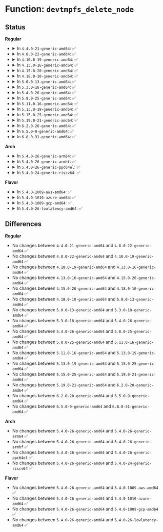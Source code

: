 # Function: <code>devtmpfs_delete_node</code>

## Status
<b>Regular</b>
<ul>
<li>
<details>
<summary>In <code>4.4.0-21-generic-amd64</code>: ✅</summary>

```c
int devtmpfs_delete_node(struct device * dev)
```

```json
{
  "name": "devtmpfs_delete_node",
  "collision_type": "Unique Global",
  "inline_type": "No",
  "funcs": [
    {
      "addr": 18446744071584428416,
      "name": "devtmpfs_delete_node",
      "external": true,
      "loc": "drivers/base/devtmpfs.c:121",
      "file": "drivers/base/devtmpfs.c",
      "inline": "seen, unknown",
      "caller_inline": [],
      "caller_func": [
        "drivers/base/core.c:device_del"
      ]
    }
  ],
  "symbols": [
    {
      "addr": 18446744071584428416,
      "name": "devtmpfs_delete_node",
      "section": ".text",
      "bind": "STB_GLOBAL",
      "size": 237
    }
  ]
}
```
</details>
</li>
<li>
<details>
<summary>In <code>4.8.0-22-generic-amd64</code>: ✅</summary>

```c
int devtmpfs_delete_node(struct device * dev)
```

```json
{
  "name": "devtmpfs_delete_node",
  "collision_type": "Unique Global",
  "inline_type": "No",
  "funcs": [
    {
      "addr": 18446744071584764272,
      "name": "devtmpfs_delete_node",
      "external": true,
      "loc": "drivers/base/devtmpfs.c:121",
      "file": "drivers/base/devtmpfs.c",
      "inline": "seen, unknown",
      "caller_inline": [],
      "caller_func": [
        "drivers/base/core.c:device_del"
      ]
    }
  ],
  "symbols": [
    {
      "addr": 18446744071584764272,
      "name": "devtmpfs_delete_node",
      "section": ".text",
      "bind": "STB_GLOBAL",
      "size": 237
    }
  ]
}
```
</details>
</li>
<li>
<details>
<summary>In <code>4.10.0-19-generic-amd64</code>: ✅</summary>

```c
int devtmpfs_delete_node(struct device * dev)
```

```json
{
  "name": "devtmpfs_delete_node",
  "collision_type": "Unique Global",
  "inline_type": "No",
  "funcs": [
    {
      "addr": 18446744071584954656,
      "name": "devtmpfs_delete_node",
      "external": true,
      "loc": "drivers/base/devtmpfs.c:121",
      "file": "drivers/base/devtmpfs.c",
      "inline": "seen, unknown",
      "caller_inline": [],
      "caller_func": [
        "drivers/base/core.c:device_del"
      ]
    }
  ],
  "symbols": [
    {
      "addr": 18446744071584954656,
      "name": "devtmpfs_delete_node",
      "section": ".text",
      "bind": "STB_GLOBAL",
      "size": 237
    }
  ]
}
```
</details>
</li>
<li>
<details>
<summary>In <code>4.13.0-16-generic-amd64</code>: ✅</summary>

```c
int devtmpfs_delete_node(struct device * dev)
```

```json
{
  "name": "devtmpfs_delete_node",
  "collision_type": "Unique Global",
  "inline_type": "No",
  "funcs": [
    {
      "addr": 18446744071585039520,
      "name": "devtmpfs_delete_node",
      "external": true,
      "loc": "drivers/base/devtmpfs.c:121",
      "file": "drivers/base/devtmpfs.c",
      "inline": "seen, unknown",
      "caller_inline": [],
      "caller_func": [
        "drivers/base/core.c:device_del"
      ]
    }
  ],
  "symbols": [
    {
      "addr": 18446744071585039520,
      "name": "devtmpfs_delete_node",
      "section": ".text",
      "bind": "STB_GLOBAL",
      "size": 237
    }
  ]
}
```
</details>
</li>
<li>
<details>
<summary>In <code>4.15.0-20-generic-amd64</code>: ✅</summary>

```c
int devtmpfs_delete_node(struct device * dev)
```

```json
{
  "name": "devtmpfs_delete_node",
  "collision_type": "Unique Global",
  "inline_type": "No",
  "funcs": [
    {
      "addr": 18446744071585462304,
      "name": "devtmpfs_delete_node",
      "external": true,
      "loc": "drivers/base/devtmpfs.c:122",
      "file": "drivers/base/devtmpfs.c",
      "inline": "seen, unknown",
      "caller_inline": [],
      "caller_func": [
        "drivers/base/core.c:device_del"
      ]
    }
  ],
  "symbols": [
    {
      "addr": 18446744071585462304,
      "name": "devtmpfs_delete_node",
      "section": ".text",
      "bind": "STB_GLOBAL",
      "size": 237
    }
  ]
}
```
</details>
</li>
<li>
<details>
<summary>In <code>4.18.0-10-generic-amd64</code>: ✅</summary>

```c
int devtmpfs_delete_node(struct device * dev)
```

```json
{
  "name": "devtmpfs_delete_node",
  "collision_type": "Unique Global",
  "inline_type": "No",
  "funcs": [
    {
      "addr": 18446744071585706448,
      "name": "devtmpfs_delete_node",
      "external": true,
      "loc": "drivers/base/devtmpfs.c:122",
      "file": "drivers/base/devtmpfs.c",
      "inline": "seen, unknown",
      "caller_inline": [],
      "caller_func": [
        "drivers/base/core.c:device_del"
      ]
    }
  ],
  "symbols": [
    {
      "addr": 18446744071585706448,
      "name": "devtmpfs_delete_node",
      "section": ".text",
      "bind": "STB_GLOBAL",
      "size": 237
    }
  ]
}
```
</details>
</li>
<li>
<details>
<summary>In <code>5.0.0-13-generic-amd64</code>: ✅</summary>

```c
int devtmpfs_delete_node(struct device * dev)
```

```json
{
  "name": "devtmpfs_delete_node",
  "collision_type": "Unique Global",
  "inline_type": "No",
  "funcs": [
    {
      "addr": 18446744071585838080,
      "name": "devtmpfs_delete_node",
      "external": true,
      "loc": "drivers/base/devtmpfs.c:123",
      "file": "drivers/base/devtmpfs.c",
      "inline": "seen, unknown",
      "caller_inline": [],
      "caller_func": [
        "drivers/base/core.c:device_del"
      ]
    }
  ],
  "symbols": [
    {
      "addr": 18446744071585838080,
      "name": "devtmpfs_delete_node",
      "section": ".text",
      "bind": "STB_GLOBAL",
      "size": 237
    }
  ]
}
```
</details>
</li>
<li>
<details>
<summary>In <code>5.3.0-18-generic-amd64</code>: ✅</summary>

```c
int devtmpfs_delete_node(struct device * dev)
```

```json
{
  "name": "devtmpfs_delete_node",
  "collision_type": "Unique Global",
  "inline_type": "No",
  "funcs": [
    {
      "addr": 18446744071586074544,
      "name": "devtmpfs_delete_node",
      "external": true,
      "loc": "drivers/base/devtmpfs.c:123",
      "file": "drivers/base/devtmpfs.c",
      "inline": "seen, unknown",
      "caller_inline": [],
      "caller_func": [
        "drivers/base/core.c:device_del"
      ]
    }
  ],
  "symbols": [
    {
      "addr": 18446744071586074544,
      "name": "devtmpfs_delete_node",
      "section": ".text",
      "bind": "STB_GLOBAL",
      "size": 237
    }
  ]
}
```
</details>
</li>
<li>
<details>
<summary>In <code>5.4.0-26-generic-amd64</code>: ✅</summary>

```c
int devtmpfs_delete_node(struct device * dev)
```

```json
{
  "name": "devtmpfs_delete_node",
  "collision_type": "Unique Global",
  "inline_type": "No",
  "funcs": [
    {
      "addr": 18446744071586222736,
      "name": "devtmpfs_delete_node",
      "external": true,
      "loc": "drivers/base/devtmpfs.c:135",
      "file": "drivers/base/devtmpfs.c",
      "inline": "seen, unknown",
      "caller_inline": [],
      "caller_func": [
        "drivers/base/core.c:device_del"
      ]
    }
  ],
  "symbols": [
    {
      "addr": 18446744071586222736,
      "name": "devtmpfs_delete_node",
      "section": ".text",
      "bind": "STB_GLOBAL",
      "size": 237
    }
  ]
}
```
</details>
</li>
<li>
<details>
<summary>In <code>5.8.0-25-generic-amd64</code>: ✅</summary>

```c
int devtmpfs_delete_node(struct device * dev)
```

```json
{
  "name": "devtmpfs_delete_node",
  "collision_type": "Unique Global",
  "inline_type": "No",
  "funcs": [
    {
      "addr": 18446744071586988992,
      "name": "devtmpfs_delete_node",
      "external": true,
      "loc": "drivers/base/devtmpfs.c:136",
      "file": "drivers/base/devtmpfs.c",
      "inline": "seen, unknown",
      "caller_inline": [],
      "caller_func": [
        "drivers/base/core.c:device_del"
      ]
    }
  ],
  "symbols": [
    {
      "addr": 18446744071586988992,
      "name": "devtmpfs_delete_node",
      "section": ".text",
      "bind": "STB_GLOBAL",
      "size": 130
    }
  ]
}
```
</details>
</li>
<li>
<details>
<summary>In <code>5.11.0-16-generic-amd64</code>: ✅</summary>

```c
int devtmpfs_delete_node(struct device * dev)
```

```json
{
  "name": "devtmpfs_delete_node",
  "collision_type": "Unique Global",
  "inline_type": "No",
  "funcs": [
    {
      "addr": 18446744071587073696,
      "name": "devtmpfs_delete_node",
      "external": true,
      "loc": "drivers/base/devtmpfs.c:137",
      "file": "drivers/base/devtmpfs.c",
      "inline": "seen, unknown",
      "caller_inline": [],
      "caller_func": [
        "drivers/base/core.c:device_del"
      ]
    }
  ],
  "symbols": [
    {
      "addr": 18446744071587073696,
      "name": "devtmpfs_delete_node",
      "section": ".text",
      "bind": "STB_GLOBAL",
      "size": 130
    }
  ]
}
```
</details>
</li>
<li>
<details>
<summary>In <code>5.13.0-19-generic-amd64</code>: ✅</summary>

```c
int devtmpfs_delete_node(struct device * dev)
```

```json
{
  "name": "devtmpfs_delete_node",
  "collision_type": "Unique Global",
  "inline_type": "No",
  "funcs": [
    {
      "addr": 18446744071586959984,
      "name": "devtmpfs_delete_node",
      "external": true,
      "loc": "drivers/base/devtmpfs.c:137",
      "file": "drivers/base/devtmpfs.c",
      "inline": "seen, unknown",
      "caller_inline": [],
      "caller_func": [
        "drivers/base/core.c:device_del"
      ]
    }
  ],
  "symbols": [
    {
      "addr": 18446744071586959984,
      "name": "devtmpfs_delete_node",
      "section": ".text",
      "bind": "STB_GLOBAL",
      "size": 130
    }
  ]
}
```
</details>
</li>
<li>
<details>
<summary>In <code>5.15.0-25-generic-amd64</code>: ✅</summary>

```c
int devtmpfs_delete_node(struct device * dev)
```

```json
{
  "name": "devtmpfs_delete_node",
  "collision_type": "Unique Global",
  "inline_type": "No",
  "funcs": [
    {
      "addr": 18446744071587526128,
      "name": "devtmpfs_delete_node",
      "external": true,
      "loc": "drivers/base/devtmpfs.c:144",
      "file": "drivers/base/devtmpfs.c",
      "inline": "seen, unknown",
      "caller_inline": [],
      "caller_func": [
        "drivers/base/core.c:device_del"
      ]
    }
  ],
  "symbols": [
    {
      "addr": 18446744071587526128,
      "name": "devtmpfs_delete_node",
      "section": ".text",
      "bind": "STB_GLOBAL",
      "size": 130
    }
  ]
}
```
</details>
</li>
<li>
<details>
<summary>In <code>5.19.0-21-generic-amd64</code>: ✅</summary>

```c
int devtmpfs_delete_node(struct device * dev)
```

```json
{
  "name": "devtmpfs_delete_node",
  "collision_type": "Unique Global",
  "inline_type": "No",
  "funcs": [
    {
      "addr": 18446744071588856032,
      "name": "devtmpfs_delete_node",
      "external": true,
      "loc": "drivers/base/devtmpfs.c:148",
      "file": "drivers/base/devtmpfs.c",
      "inline": "seen, unknown",
      "caller_inline": [],
      "caller_func": [
        "drivers/base/core.c:device_del"
      ]
    }
  ],
  "symbols": [
    {
      "addr": 18446744071588856032,
      "name": "devtmpfs_delete_node",
      "section": ".text",
      "bind": "STB_GLOBAL",
      "size": 165
    }
  ]
}
```
</details>
</li>
<li>
<details>
<summary>In <code>6.2.0-20-generic-amd64</code>: ✅</summary>

```c
int devtmpfs_delete_node(struct device * dev)
```

```json
{
  "name": "devtmpfs_delete_node",
  "collision_type": "Unique Global",
  "inline_type": "No",
  "funcs": [
    {
      "addr": 18446744071590362032,
      "name": "devtmpfs_delete_node",
      "external": true,
      "loc": "drivers/base/devtmpfs.c:148",
      "file": "drivers/base/devtmpfs.c",
      "inline": "seen, unknown",
      "caller_inline": [],
      "caller_func": [
        "drivers/base/core.c:device_del"
      ]
    }
  ],
  "symbols": [
    {
      "addr": 18446744071590362032,
      "name": "devtmpfs_delete_node",
      "section": ".text",
      "bind": "STB_GLOBAL",
      "size": 165
    }
  ]
}
```
</details>
</li>
<li>
<details>
<summary>In <code>6.5.0-9-generic-amd64</code>: ✅</summary>

```c
int devtmpfs_delete_node(struct device * dev)
```

```json
{
  "name": "devtmpfs_delete_node",
  "collision_type": "Unique Global",
  "inline_type": "No",
  "funcs": [
    {
      "addr": 18446744071590682528,
      "name": "devtmpfs_delete_node",
      "external": true,
      "loc": "drivers/base/devtmpfs.c:141",
      "file": "drivers/base/devtmpfs.c",
      "inline": "seen, unknown",
      "caller_inline": [],
      "caller_func": [
        "drivers/base/core.c:device_del"
      ]
    }
  ],
  "symbols": [
    {
      "addr": 18446744071590682528,
      "name": "devtmpfs_delete_node",
      "section": ".text",
      "bind": "STB_GLOBAL",
      "size": 165
    }
  ]
}
```
</details>
</li>
<li>
<details>
<summary>In <code>6.8.0-31-generic-amd64</code>: ✅</summary>

```c
int devtmpfs_delete_node(struct device * dev)
```

```json
{
  "name": "devtmpfs_delete_node",
  "collision_type": "Unique Global",
  "inline_type": "No",
  "funcs": [
    {
      "addr": 18446744071591043984,
      "name": "devtmpfs_delete_node",
      "external": true,
      "loc": "drivers/base/devtmpfs.c:141",
      "file": "drivers/base/devtmpfs.c",
      "inline": "seen, unknown",
      "caller_inline": [],
      "caller_func": [
        "drivers/base/core.c:device_del"
      ]
    }
  ],
  "symbols": [
    {
      "addr": 18446744071591043984,
      "name": "devtmpfs_delete_node",
      "section": ".text",
      "bind": "STB_GLOBAL",
      "size": 165
    }
  ]
}
```
</details>
</li>
</ul>
<b>Arch</b>
<ul>
<li>
<details>
<summary>In <code>5.4.0-26-generic-arm64</code>: ✅</summary>

```c
int devtmpfs_delete_node(struct device * dev)
```

```json
{
  "name": "devtmpfs_delete_node",
  "collision_type": "Unique Global",
  "inline_type": "No",
  "funcs": [
    {
      "addr": 18446603336499032024,
      "name": "devtmpfs_delete_node",
      "external": true,
      "loc": "drivers/base/devtmpfs.c:135",
      "file": "drivers/base/devtmpfs.c",
      "inline": "seen, unknown",
      "caller_inline": [],
      "caller_func": [
        "drivers/base/core.c:device_del"
      ]
    }
  ],
  "symbols": [
    {
      "addr": 18446603336499032024,
      "name": "devtmpfs_delete_node",
      "section": ".text",
      "bind": "STB_GLOBAL",
      "size": 316
    }
  ]
}
```
</details>
</li>
<li>
<details>
<summary>In <code>5.4.0-26-generic-armhf</code>: ✅</summary>

```c
int devtmpfs_delete_node(struct device * dev)
```

```json
{
  "name": "devtmpfs_delete_node",
  "collision_type": "Unique Global",
  "inline_type": "No",
  "funcs": [
    {
      "addr": 3231592436,
      "name": "devtmpfs_delete_node",
      "external": true,
      "loc": "drivers/base/devtmpfs.c:135",
      "file": "drivers/base/devtmpfs.c",
      "inline": "seen, unknown",
      "caller_inline": [],
      "caller_func": [
        "drivers/base/core.c:device_del"
      ]
    }
  ],
  "symbols": [
    {
      "addr": 3231592436,
      "name": "devtmpfs_delete_node",
      "section": ".text",
      "bind": "STB_GLOBAL",
      "size": 268
    }
  ]
}
```
</details>
</li>
<li>
<details>
<summary>In <code>5.4.0-26-generic-ppc64el</code>: ✅</summary>

```c
int devtmpfs_delete_node(struct device * dev)
```

```json
{
  "name": "devtmpfs_delete_node",
  "collision_type": "Unique Global",
  "inline_type": "No",
  "funcs": [
    {
      "addr": 13835058055292200640,
      "name": "devtmpfs_delete_node",
      "external": true,
      "loc": "drivers/base/devtmpfs.c:135",
      "file": "drivers/base/devtmpfs.c",
      "inline": "seen, unknown",
      "caller_inline": [],
      "caller_func": [
        "drivers/base/core.c:device_del"
      ]
    }
  ],
  "symbols": [
    {
      "addr": 13835058055292200640,
      "name": "devtmpfs_delete_node",
      "section": ".text",
      "bind": "STB_GLOBAL",
      "size": 388
    }
  ]
}
```
</details>
</li>
<li>
<details>
<summary>In <code>5.4.0-24-generic-riscv64</code>: ✅</summary>

```c
int devtmpfs_delete_node(struct device * dev)
```

```json
{
  "name": "devtmpfs_delete_node",
  "collision_type": "Unique Global",
  "inline_type": "No",
  "funcs": [
    {
      "addr": 18446743936276397630,
      "name": "devtmpfs_delete_node",
      "external": true,
      "loc": "drivers/base/devtmpfs.c:135",
      "file": "drivers/base/devtmpfs.c",
      "inline": "seen, unknown",
      "caller_inline": [],
      "caller_func": [
        "drivers/base/core.c:device_del"
      ]
    }
  ],
  "symbols": [
    {
      "addr": 18446743936276397630,
      "name": "devtmpfs_delete_node",
      "section": ".text",
      "bind": "STB_GLOBAL",
      "size": 270
    }
  ]
}
```
</details>
</li>
</ul>
<b>Flavor</b>
<ul>
<li>
<details>
<summary>In <code>5.4.0-1009-aws-amd64</code>: ✅</summary>

```c
int devtmpfs_delete_node(struct device * dev)
```

```json
{
  "name": "devtmpfs_delete_node",
  "collision_type": "Unique Global",
  "inline_type": "No",
  "funcs": [
    {
      "addr": 18446744071585982944,
      "name": "devtmpfs_delete_node",
      "external": true,
      "loc": "drivers/base/devtmpfs.c:135",
      "file": "drivers/base/devtmpfs.c",
      "inline": "seen, unknown",
      "caller_inline": [],
      "caller_func": [
        "drivers/base/core.c:device_del"
      ]
    }
  ],
  "symbols": [
    {
      "addr": 18446744071585982944,
      "name": "devtmpfs_delete_node",
      "section": ".text",
      "bind": "STB_GLOBAL",
      "size": 237
    }
  ]
}
```
</details>
</li>
<li>
<details>
<summary>In <code>5.4.0-1010-azure-amd64</code>: ✅</summary>

```c
int devtmpfs_delete_node(struct device * dev)
```

```json
{
  "name": "devtmpfs_delete_node",
  "collision_type": "Unique Global",
  "inline_type": "No",
  "funcs": [
    {
      "addr": 18446744071585832208,
      "name": "devtmpfs_delete_node",
      "external": true,
      "loc": "drivers/base/devtmpfs.c:135",
      "file": "drivers/base/devtmpfs.c",
      "inline": "seen, unknown",
      "caller_inline": [],
      "caller_func": [
        "drivers/base/core.c:device_del"
      ]
    }
  ],
  "symbols": [
    {
      "addr": 18446744071585832208,
      "name": "devtmpfs_delete_node",
      "section": ".text",
      "bind": "STB_GLOBAL",
      "size": 237
    }
  ]
}
```
</details>
</li>
<li>
<details>
<summary>In <code>5.4.0-1009-gcp-amd64</code>: ✅</summary>

```c
int devtmpfs_delete_node(struct device * dev)
```

```json
{
  "name": "devtmpfs_delete_node",
  "collision_type": "Unique Global",
  "inline_type": "No",
  "funcs": [
    {
      "addr": 18446744071586172752,
      "name": "devtmpfs_delete_node",
      "external": true,
      "loc": "drivers/base/devtmpfs.c:135",
      "file": "drivers/base/devtmpfs.c",
      "inline": "seen, unknown",
      "caller_inline": [],
      "caller_func": [
        "drivers/base/core.c:device_del"
      ]
    }
  ],
  "symbols": [
    {
      "addr": 18446744071586172752,
      "name": "devtmpfs_delete_node",
      "section": ".text",
      "bind": "STB_GLOBAL",
      "size": 237
    }
  ]
}
```
</details>
</li>
<li>
<details>
<summary>In <code>5.4.0-26-lowlatency-amd64</code>: ✅</summary>

```c
int devtmpfs_delete_node(struct device * dev)
```

```json
{
  "name": "devtmpfs_delete_node",
  "collision_type": "Unique Global",
  "inline_type": "No",
  "funcs": [
    {
      "addr": 18446744071586281440,
      "name": "devtmpfs_delete_node",
      "external": true,
      "loc": "drivers/base/devtmpfs.c:135",
      "file": "drivers/base/devtmpfs.c",
      "inline": "seen, unknown",
      "caller_inline": [],
      "caller_func": [
        "drivers/base/core.c:device_del"
      ]
    }
  ],
  "symbols": [
    {
      "addr": 18446744071586281440,
      "name": "devtmpfs_delete_node",
      "section": ".text",
      "bind": "STB_GLOBAL",
      "size": 235
    }
  ]
}
```
</details>
</li>
</ul>

## Differences
<b>Regular</b>
<ul>
<li>
No changes between <code>4.4.0-21-generic-amd64</code> and <code>4.8.0-22-generic-amd64</code> ✅
</li>
<li>
No changes between <code>4.8.0-22-generic-amd64</code> and <code>4.10.0-19-generic-amd64</code> ✅
</li>
<li>
No changes between <code>4.10.0-19-generic-amd64</code> and <code>4.13.0-16-generic-amd64</code> ✅
</li>
<li>
No changes between <code>4.13.0-16-generic-amd64</code> and <code>4.15.0-20-generic-amd64</code> ✅
</li>
<li>
No changes between <code>4.15.0-20-generic-amd64</code> and <code>4.18.0-10-generic-amd64</code> ✅
</li>
<li>
No changes between <code>4.18.0-10-generic-amd64</code> and <code>5.0.0-13-generic-amd64</code> ✅
</li>
<li>
No changes between <code>5.0.0-13-generic-amd64</code> and <code>5.3.0-18-generic-amd64</code> ✅
</li>
<li>
No changes between <code>5.3.0-18-generic-amd64</code> and <code>5.4.0-26-generic-amd64</code> ✅
</li>
<li>
No changes between <code>5.4.0-26-generic-amd64</code> and <code>5.8.0-25-generic-amd64</code> ✅
</li>
<li>
No changes between <code>5.8.0-25-generic-amd64</code> and <code>5.11.0-16-generic-amd64</code> ✅
</li>
<li>
No changes between <code>5.11.0-16-generic-amd64</code> and <code>5.13.0-19-generic-amd64</code> ✅
</li>
<li>
No changes between <code>5.13.0-19-generic-amd64</code> and <code>5.15.0-25-generic-amd64</code> ✅
</li>
<li>
No changes between <code>5.15.0-25-generic-amd64</code> and <code>5.19.0-21-generic-amd64</code> ✅
</li>
<li>
No changes between <code>5.19.0-21-generic-amd64</code> and <code>6.2.0-20-generic-amd64</code> ✅
</li>
<li>
No changes between <code>6.2.0-20-generic-amd64</code> and <code>6.5.0-9-generic-amd64</code> ✅
</li>
<li>
No changes between <code>6.5.0-9-generic-amd64</code> and <code>6.8.0-31-generic-amd64</code> ✅
</li>
</ul>
<b>Arch</b>
<ul>
<li>
No changes between <code>5.4.0-26-generic-amd64</code> and <code>5.4.0-26-generic-arm64</code> ✅
</li>
<li>
No changes between <code>5.4.0-26-generic-amd64</code> and <code>5.4.0-26-generic-armhf</code> ✅
</li>
<li>
No changes between <code>5.4.0-26-generic-amd64</code> and <code>5.4.0-26-generic-ppc64el</code> ✅
</li>
<li>
No changes between <code>5.4.0-26-generic-amd64</code> and <code>5.4.0-24-generic-riscv64</code> ✅
</li>
</ul>
<b>Flavor</b>
<ul>
<li>
No changes between <code>5.4.0-26-generic-amd64</code> and <code>5.4.0-1009-aws-amd64</code> ✅
</li>
<li>
No changes between <code>5.4.0-26-generic-amd64</code> and <code>5.4.0-1010-azure-amd64</code> ✅
</li>
<li>
No changes between <code>5.4.0-26-generic-amd64</code> and <code>5.4.0-1009-gcp-amd64</code> ✅
</li>
<li>
No changes between <code>5.4.0-26-generic-amd64</code> and <code>5.4.0-26-lowlatency-amd64</code> ✅
</li>
</ul>
